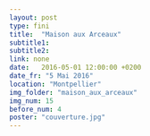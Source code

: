 ```yaml
---
layout: post
type: fini
title:  "Maison aux Arceaux"
subtitle1:
subtitle2:
link: none
date:   2016-05-01 12:00:00 +0200
date_fr: "5 Mai 2016"
location: "Montpellier"
img_folder: "maison_aux_arceaux"
img_num: 15
before_num: 4
poster: "couverture.jpg"
---
```


